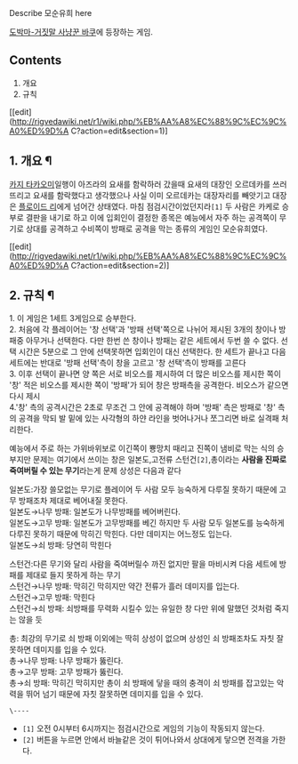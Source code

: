 Describe 모순유희 here

[도박마-거짓말 사냥꾼 바쿠](%EB%8F%84%EB%B0%95%EB%A7%88-%EA%B1%B0%EC%A7%93%EB%A7%90%20%EC%82%AC%EB%83%A5%EA%BE%BC%20%EB%B0%94%EC%BF%A0.md)에 등장하는 게임.

## Contents

    

1. 개요 
2. 규칙 

[[edit](http://rigvedawiki.net/r1/wiki.php/%EB%AA%A8%EC%88%9C%EC%9C%A0%ED%9D%A
C?action=edit&section=1)]

## 1. 개요 ¶

[카지 타카오미](%EC%B9%B4%EC%A7%80%20%ED%83%80%EC%B9%B4%EC%98%A4%EB%AF%B8.md)일행이
아즈라의 요새를 함락하러 갔을때 요새의 대장인 오르데카를 쓰러뜨리고 요새를 함락했다고 생각했으나 사실 이미 오르데카는 대장자리를 빼앗기고
대장은 [플로이드 리](%ED%94%8C%EB%A1%9C%EC%9D%B4%EB%93%9C%20%EB%A6%AC.md)에게 넘어간
상태였다. 마침 점검시간이었던지라`[1]` 두 사람은 카케로 승부로 결판을 내기로 하고 이에 입회인이 결정한 종목은 예능에서 자주 하는
공격쪽이 무기로 상대를 공격하고 수비쪽이 방패로 공격을 막는 종류의 게임인 모순유희였다.

  

[[edit](http://rigvedawiki.net/r1/wiki.php/%EB%AA%A8%EC%88%9C%EC%9C%A0%ED%9D%A
C?action=edit&section=2)]

## 2. 규칙 ¶

  

1\. 이 게임은 1세트 3게임으로 승부한다.  
2\. 처음에 각 플레이어는 '창 선택'과 '방패 선택'쪽으로 나뉘어 제시된 3개의 창이나 방패중 아무거나 선택한다. 다만 한번 쓴 창이나
방패는 같은 세트에서 두번 쓸 수 없다. 선택 시간은 5분으로 그 안에 선택못하면 입회인이 대신 선택한다. 한 세트가 끝나고 다음세트에는
반대로 '방패 선택'측이 창을 고르고 '창 선택'측이 방패를 고른다  
3\. 이후 선택이 끝나면 양 쪽은 서로 비오스를 제시하여 더 많은 비오스를 제시한 쪽이 '창' 적은 비오스를 제시한 쪽이 '방패'가 되어
창은 방패측을 공격한다. 비오스가 같으면 다시 제시  
4.'창' 측의 공격시간은 2초로 무조건 그 안에 공격해야 하며 '방패' 측은 방패로 '창' 측의 공격을 막되 발 밑에 있는 사각형의 하얀
라인을 벗어나거나 쪼그리면 바로 실격패 처리한다.

  

예능에서 주로 하는 가위바위보로 이긴쪽이 뿅망치 때리고 진쪽이 냄비로 막는 식의 승부지만 문제는 여기에서 쓰이는 창은 일본도,고전류
스턴건`[2]`,총이라는 **사람을 진짜로 죽여버릴 수 있는 무기**라는게 문제 상성은 다음과 같다

  

일본도:가장 쓸모없는 무기로 플레이어 두 사람 모두 능숙하게 다루질 못하기 때문에 고무 방패조차 제대로 베어내질 못한다.  
일본도→나무 방패: 일본도가 나무방패를 베어버린다.  
일본도→고무 방패: 일본도가 고무방패를 베긴 하지만 두 사람 모두 일본도를 능숙하게 다루진 못하기 때문에 막히긴 막힌다. 다만 데미지는
어느정도 입는다.  
일본도→쇠 방패: 당연히 막힌다

  

스턴건:다른 무기와 달리 사람을 죽여버릴수 까진 없지만 팔을 마비시켜 다음 세트에 방패를 제대로 들지 못하게 하는 무기  
스턴건→나무 방패: 막히긴 막히지만 약간 전류가 흘러 데미지를 입는다.  
스턴건→고무 방패: 막힌다  
스턴건→쇠 방패: 쇠방패를 무력화 시킬수 있는 유일한 창 다만 위에 말했던 것처럼 죽지는 않을 듯

  

총: 최강의 무기로 쇠 방패 이외에는 딱히 상성이 없으며 상성인 쇠 방패조차도 자칫 잘못하면 데미지를 입을 수 있다.  
총→나무 방패: 나무 방패가 뚫린다.  
총→고무 방패: 고무 방패가 뚫린다.  
총→쇠 방패: 막히긴 막히지만 총이 쇠 방패에 닿을 때의 충격이 쇠 방패를 잡고있는 악력을 뛰어 넘기 때문에 자칫 잘못하면 데미지를 입을 수
있다.

`\----`

  * `[1]` 오전 0시부터 6시까지는 점검시간으로 게임의 기능이 작동되지 않는다.
  * `[2]` 버튼을 누르면 안에서 바늘같은 것이 튀어나와서 상대에게 닿으면 전격을 가한다.


